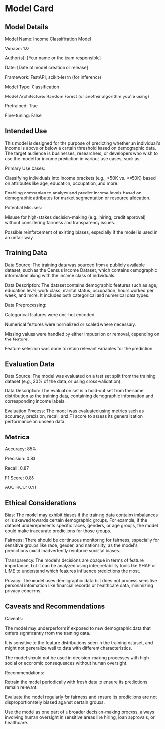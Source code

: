 # Model Card

## Model Details
Model Name: Income Classification Model

Version: 1.0

Author(s): [Your name or the team responsible]

Date: [Date of model creation or release]

Framework: FastAPI, scikit-learn (for inference)

Model Type: Classification

Model Architecture: Random Forest (or another algorithm you're using)

Pretrained: True

Fine-tuning: False


## Intended Use
This model is designed for the purpose of predicting whether an individual's income is above or below a certain threshold based on demographic data. The target audience is businesses, researchers, or developers who wish to use the model for income prediction in various use cases, such as:

Primary Use Cases:

Classifying individuals into income brackets (e.g., >50K vs. <=50K) based on attributes like age, education, occupation, and more.

Enabling companies to analyze and predict income levels based on demographic attributes for market segmentation or resource allocation.

Potential Misuses:

Misuse for high-stakes decision-making (e.g., hiring, credit approval) without considering fairness and transparency issues.

Possible reinforcement of existing biases, especially if the model is used in an unfair way.
## Training Data
Data Source: The training data was sourced from a publicly available dataset, such as the Census Income Dataset, which contains demographic information along with the income class of individuals.

Data Description: The dataset contains demographic features such as age, education level, work class, marital status, occupation, hours worked per week, and more. It includes both categorical and numerical data types.

Data Preprocessing:

Categorical features were one-hot encoded.

Numerical features were normalized or scaled where necessary.

Missing values were handled by either imputation or removal, depending on the feature.

Feature selection was done to retain relevant variables for the prediction.
## Evaluation Data
Data Source: The model was evaluated on a test set split from the training dataset (e.g., 20% of the data, or using cross-validation).

Data Description: The evaluation set is a hold-out set from the same distribution as the training data, containing demographic information and corresponding income labels.

Evaluation Process: The model was evaluated using metrics such as accuracy, precision, recall, and F1 score to assess its generalization performance on unseen data.
## Metrics
Accuracy: 85%

Precision: 0.83

Recall: 0.87

F1 Score: 0.85

AUC-ROC: 0.91

## Ethical Considerations
Bias: The model may exhibit biases if the training data contains imbalances or is skewed towards certain demographic groups. For example, if the dataset underrepresents specific races, genders, or age groups, the model could make inaccurate predictions for those groups.

Fairness: There should be continuous monitoring for fairness, especially for sensitive groups like race, gender, and nationality, as the model's predictions could inadvertently reinforce societal biases.

Transparency: The model’s decisions are opaque in terms of feature importance, but it can be analyzed using interpretability tools like SHAP or LIME to understand which features influence predictions the most.

Privacy: The model uses demographic data but does not process sensitive personal information like financial records or healthcare data, minimizing privacy concerns.
## Caveats and Recommendations
Caveats:

The model may underperform if exposed to new demographic data that differs significantly from the training data.

It is sensitive to the feature distributions seen in the training dataset, and might not generalize well to data with different characteristics.

The model should not be used in decision-making processes with high social or economic consequences without human oversight.

Recommendations:

Retrain the model periodically with fresh data to ensure its predictions remain relevant.

Evaluate the model regularly for fairness and ensure its predictions are not disproportionately biased against certain groups.

Use the model as one part of a broader decision-making process, always involving human oversight in sensitive areas like hiring, loan approvals, or healthcare.


